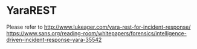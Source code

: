 # YaraREST
Please refer to 
http://www.lukeager.com/yara-rest-for-incident-response/
https://www.sans.org/reading-room/whitepapers/forensics/intelligence-driven-incident-response-yara-35542

